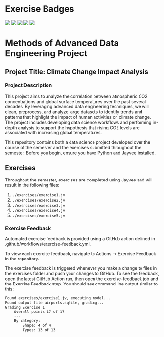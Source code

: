 # Exercise Badges

![](https://byob.yarr.is/kimiasedighi/made-template/score_ex1) ![](https://byob.yarr.is/kimiasedighi/made-template/score_ex2) ![](https://byob.yarr.is/kimiasedighi/made-template/score_ex3) ![](https://byob.yarr.is/kimiasedighi/made-template/score_ex4) ![](https://byob.yarr.is/kimiasedighi/made-template/score_ex5)

# Methods of Advanced Data Engineering Project
## Project Title: Climate Change Impact Analysis
### Project Description
This project aims to analyze the correlation between atmospheric CO2 concentrations and global surface temperatures over the past several decades. By leveraging advanced data engineering techniques, we will clean, preprocess, and analyze large datasets to identify trends and patterns that highlight the impact of human activities on climate change. The project includes developing data science workflows and performing in-depth analysis to support the hypothesis that rising CO2 levels are associated with increasing global temperatures.

This repository contains both a data science project developed over the course of the semester and the exercises submitted throughout the semester. Before you begin, ensure you have Python and Jayvee installed.

## Exercises
Throughout the semester, exercises are completed using Jayvee and will result in the following files:

1. `./exercises/exercise1.jv`
2. `./exercises/exercise2.jv`
3. `./exercises/exercise3.jv`
4. `./exercises/exercise4.jv`
5. `./exercises/exercise5.jv`

### Exercise Feedback
Automated exercise feedback is provided using a GitHub action defined in .github/workflows/exercise-feedback.yml.

To view each exercise feedback, navigate to Actions -> Exercise Feedback in the repository.

The exercise feedback is triggered whenever you make a change to files in the exercises folder and push your changes to GitHub. To see the feedback, open the latest GitHub Action run, then open the exercise-feedback job and the Exercise Feedback step. You should see command line output similar to this:

```sh
Found exercises/exercise1.jv, executing model...
Found output file airports.sqlite, grading...
Grading Exercise 1
	Overall points 17 of 17
	---
	By category:
		Shape: 4 of 4
		Types: 13 of 13
```
